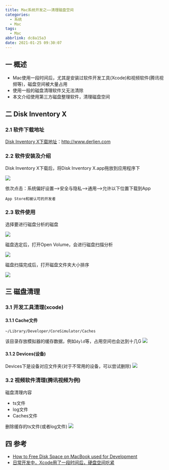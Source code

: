 ```yaml
---
title: Mac系统开发之——清理磁盘空间
categories:
  - 系统
  - Mac
tags:
  - Mac
abbrlink: dc8a15a3
date: 2021-01-25 09:30:07
---
```

## 一 概述

* Mac使用一段时间后，尤其是安装过软件开发工具(Xcode)和视频软件(腾讯视频等)，磁盘空间被大量占用
* 使用一般的磁盘清理软件又无法清除
* 本文介绍使用第三方磁盘整理软件，清理磁盘空间

<!--more-->

## 二 Disk Inventory X

### 2.1 软件下载地址

[Disk Inventory X下载地址][11]：http://www.derlien.com

### 2.2 软件安装及介绍

Disk Inventory X下载后，将Disk Inventory X.app拖放到应用程序下

![][1]

依次点击：系统偏好设置—>安全与隐私—>通用—>允许以下位置下载到App

```
App Store和被认可的开发者
```

### 2.3 软件使用

选择要进行磁盘分析的磁盘

![][2]

磁盘选定后，打开Open Volume，会进行磁盘扫描分析

![][3]

磁盘扫描完成后，打开磁盘文件夹大小排序

![][4]

## 三 磁盘清理

### 3.1 开发工具清理(xcode)

#### 3.1.1 Cache文件

```
~/Library/Developer/CoreSimulator/Caches
```

该目录存放模拟器的缓存数据，例如`dyld`等，占用空间也会达到十几G
![][5]
#### 3.1.2 Devices(设备)

Devices下是设备对应文件夹(对于不常用的设备，可以尝试删除)
![][6]

### 3.2 视频软件清理(腾讯视频为例)

磁盘清理内容

* ts文件
* log文件
* Caches文件

删除缓存的ts文件(或者log文件)
![][7]

## 四 参考

* [How to Free Disk Space on MacBook used for Development](https://pawelurbanek.com/macos-free-disk-space)
* [日常开发中，Xcode用了一段时间后，硬盘空间吃紧](https://www.jianshu.com/p/9b4d8616b51f)




[1]:https://cdn.jsdelivr.net/gh/PGzxc/CDN/blog-mac/mac-disk-inventory-install.png
[2]:https://cdn.jsdelivr.net/gh/PGzxc/CDN/blog-mac/mac-disk-inventory-choice-disk.png
[3]:https://cdn.jsdelivr.net/gh/PGzxc/CDN/blog-mac/mac-disk-inventory-fenxi.png
[4]:https://cdn.jsdelivr.net/gh/PGzxc/CDN/blog-mac/mac-disk-inventory-folder-open.png
[5]:https://cdn.jsdelivr.net/gh/PGzxc/CDN/blog-mac/mac-disk-xcode-library-cache.png
[6]:https://cdn.jsdelivr.net/gh/PGzxc/CDN/blog-mac/mac-disk-device-folder-relate.png
[7]:https://cdn.jsdelivr.net/gh/PGzxc/CDN/blog-mac/mac-disk-inventory-folder-tx-ts.png

[11]:http://www.derlien.com

